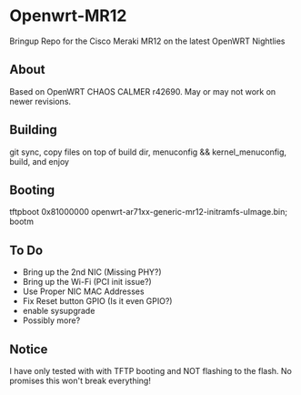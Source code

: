 Openwrt-MR12
============

Bringup Repo for the Cisco Meraki MR12 on the latest OpenWRT Nightlies


About
-----
Based on OpenWRT CHAOS CALMER r42690. May or may not work on newer revisions.

Building
--------
git sync, copy files on top of build dir, menuconfig && kernel_menuconfig, build, and enjoy

Booting
-------
tftpboot 0x81000000 openwrt-ar71xx-generic-mr12-initramfs-uImage.bin; bootm

To Do
-----
* Bring up the 2nd NIC (Missing PHY?)
* Bring up the Wi-Fi (PCI init issue?)
* Use Proper NIC MAC Addresses
* Fix Reset button GPIO (Is it even GPIO?)
* enable sysupgrade
* Possibly more?

Notice
------
I have only tested with with TFTP booting and NOT flashing to the flash. No promises this won't break everything!